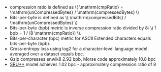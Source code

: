 
- compression ratio is defined as \\( \mathrm{cmpRatio} = \mathrm{unCompressedBytes} / \mathrm{compressedBytes} \\)
- Bits-per-byte is defined as \\(  \mathrm{compressedBits} / \mathrm{unCompressedBytes} \\)
- Bits-per-byte (bpb) metric is inverse compression ratio divided by 8: \\( 1 bpb = 1 / (8 \mathrm{cmpRatio}) \\).
- Bits-per-character (bpc) metric for ASCII Extended characters equals bits-per-byte (bpb).
- Cross-entropy loss using log2 for a character-level language model averaged over a dataset equals bpc.
- Gzip compresses enwik8 2.92 bpb, Morse code approximately 10.8 bpc
- [SRU++](/ml/SRU++-Speeds-Up-Transformer-with-Simple-Recurrent-Unit-RNN) model achieves 1.02 bpc - approximately compression ratio of 8
 